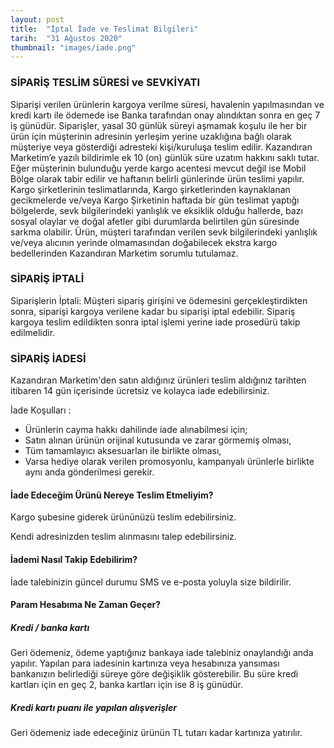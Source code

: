 ```yaml
---
layout: post
title:  "İptal İade ve Teslimat Bilgileri"
tarih:  "31 Ağustos 2020"
thumbnail: "images/iade.png"
---
```


### SİPARİŞ TESLİM SÜRESİ ve SEVKİYATI

Siparişi verilen ürünlerin kargoya verilme süresi, havalenin yapılmasından ve kredi kartı ile ödemede ise Banka tarafından onay alındıktan sonra en geç 7 iş günüdür. Siparişler, yasal 30 günlük süreyi aşmamak koşulu ile her bir ürün için müşterinin adresinin yerleşim yerine uzaklığına bağlı olarak müşteriye veya gösterdiği adresteki kişi/kuruluşa teslim edilir. Kazandıran Marketim’e yazılı bildirimle ek 10 (on) günlük süre uzatım hakkını saklı tutar. Eğer müşterinin bulunduğu yerde kargo acentesi mevcut değil ise Mobil Bölge olarak tabir edilir ve haftanın belirli günlerinde ürün teslimi yapılır. Kargo şirketlerinin teslimatlarında, Kargo şirketlerinden kaynaklanan gecikmelerde ve/veya Kargo Şirketinin haftada bir gün teslimat yaptığı bölgelerde, sevk bilgilerindeki yanlışlık ve eksiklik olduğu hallerde, bazı sosyal olaylar ve doğal afetler gibi durumlarda belirtilen gün süresinde sarkma olabilir. Ürün, müşteri tarafından verilen sevk bilgilerindeki yanlışlık ve/veya alıcının yerinde olmamasından doğabilecek ekstra kargo bedellerinden Kazandıran Marketim sorumlu tutulamaz.



### SİPARİŞ İPTALİ

Siparişlerin İptali: Müşteri sipariş girişini ve ödemesini gerçekleştirdikten sonra, siparişi kargoya verilene kadar bu siparişi iptal edebilir. Sipariş kargoya teslim edildikten sonra iptal işlemi yerine iade prosedürü takip edilmelidir.

### SİPARİŞ İADESİ

Kazandıran Marketim'den satın aldığınız ürünleri teslim aldığınız tarihten itibaren 14 gün içerisinde ücretsiz ve kolayca iade edebilirsiniz.

İade Koşulları :

- Ürünlerin cayma hakkı dahilinde iade alınabilmesi için;
- Satın alınan ürünün orijinal kutusunda ve zarar görmemiş olması,
- Tüm tamamlayıcı aksesuarları ile birlikte olması,
- Varsa hediye olarak verilen promosyonlu, kampanyalı ürünlerle birlikte aynı anda gönderilmesi gerekir.

#### İade Edeceğim Ürünü Nereye Teslim Etmeliyim?

Kargo şubesine giderek ürününüzü teslim edebilirsiniz.

Kendi adresinizden teslim alınmasını talep edebilirsiniz.

#### İademi Nasıl Takip Edebilirim?

İade talebinizin güncel durumu SMS ve e-posta yoluyla size bildirilir.

#### Param Hesabıma Ne Zaman Geçer?

##### Kredi / banka kartı

Geri ödemeniz, ödeme yaptığınız bankaya iade talebiniz onaylandığı anda yapılır.
Yapılan para iadesinin kartınıza veya hesabınıza yansıması bankanızın belirlediği süreye göre değişiklik gösterebilir. Bu süre kredi kartları için en geç 2, banka kartları için ise 8 iş günüdür.

##### Kredi kartı puanı ile yapılan alışverişler

Geri ödemeniz iade edeceğiniz ürünün TL tutarı kadar kartınıza yatırılır.